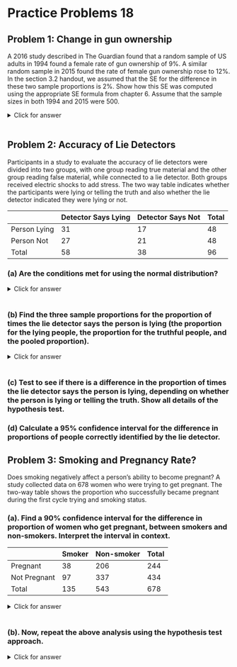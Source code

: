 # Practice Problems 18



## Problem 1:  Change in gun ownership 

A 2016 study described in The Guardian found that a random sample of US adults in 1994 found a female rate of gun ownership of 9%. A similar random sample in 2015 found the rate of female gun ownership rose to 12%. In the section 3.2 handout, we assumed that the SE for the difference in these two sample proportions is 2%. Show how this SE was computed using the appropriate SE formula from chapter 6. Assume that the sample sizes in both 1994 and 2015 were 500.


<details><summary><red>Click for answer</red></summary>

*Answer:*

We have a 1994 sample proportion of $\hat{p}_{1994} = 0.09$  and a 2015 sample proportion of $\hat{p}_{2015} = 0.12$ . The SE of the difference in two sample proportions for a confidence interval is given by:

$$SE = \sqrt{\frac{\hat{p}_{1994} (1 - \hat{p}_{1994} )}{n_{1994}} + \frac{\hat{p}_{2015} (1 - \hat{p}_{2015} )}{n_{2015}}} = 0.0194 \approx 0.02 $$
</details><br>


## Problem 2:  Accuracy of Lie Detectors

Participants in a study to evaluate the accuracy of lie detectors were divided into two groups, with one group reading true material and the other group reading false material, while connected to a lie detector.  Both groups received electric shocks to add stress.  The two way table indicates whether the participants were lying or telling the truth and also whether the lie detector indicated they were lying or not.  


|     &nbsp;          | Detector Says Lying | Detector Says Not | Total |
|---------------|--------------------|-------------------|-------|
| Person Lying  | 31                 | 17                | 48    |
| Person Not    | 27                 | 21                | 48    |
| Total         | 58                 | 38                | 96    |

### (a)  Are the conditions met for using the normal distribution?

<details><summary><red>Click for answer</red></summary>

*Answer:* Yes (all cell counts at least 10)
</details><br>

### (b) Find the three sample proportions for the proportion of times the lie detector says the person is lying (the proportion for the lying people, the proportion for the truthful people, and the pooled proportion).

<details><summary><red>Click for answer</red></summary>

*Answer:* We see that the proportion for the lying people is $\hat{p}_L = \frac{31}{48}= 0.6458$, the proportion for the not lying people is $\hat{p}_N = 0.5625$ , and the pooled proportion for all 96 people is $\hat{p} = \frac{58}{96}= 0.6042$.
</details><br>

### (c) Test to see if there is a difference in the proportion of times the lie detector says the person is lying, depending on whether the person is lying or telling the truth.  Show all details of the hypothesis test.
  
  
<!--  
<details><summary><red>Click for answer</red></summary>

*Answer:*

We are testing $H_0:p_L = p_N$   vs   $H_a:p_L \neq p_N$. The test statistic is

$$z = \frac{statistic-null}{SE} = \frac{(\hat{p}_L - \hat{p}_N) - 0}{\sqrt{\frac{\hat{p}(1-\hat{p})}{n_l} + \frac{\hat{p}(1-\hat{p})}{n_N}}} = \frac{0.6458 - 0.5625}{\sqrt{\frac{0.6042(1-0.6042)}{48}} + \frac{0.6042*(1-0.6042)}{48}} = 0.834 $$

This is a two-tail test, and the area to the right of 0.834 in a normal distribution is 0.202 (1-pnorm(0.834)), so the p-value is  2(0.202) = 0.404. The R command is: 2*(1-pnorm(0.834))



```r
pL_hat = 31/48
pN_hat = 27/48
pooled_p = 58/96
nL = 48
nN = 48
SE = sqrt(pooled_p*(1-pooled_p)*(1/nL + 1/nN))
z = (pL_hat - pN_hat) / SE
p_value = 2*(1-pnorm(z))
p_value
```

```
[1] 0.4038223
```


We fail to reject H0 and conclude that there is not enough evidence that a lie detector can tell whether a person is lying or telling the truth.

</details><br>

-->

### (d) Calculate a 95% confidence interval for the difference in proportions of people correctly identified by the lie detector.


<!--

<details><summary><red>Click for answer</red></summary>



```r
conf_level = 0.95
z_star = qnorm(1-(1-conf_level)/2)
margin_of_error = z_star * SE
CI_lower = (pL_hat - pN_hat) - margin_of_error
CI_upper = (pL_hat - pN_hat) + margin_of_error
CI = c(CI_lower, CI_upper)
CI
```

```
[1] -0.1123154  0.2789821
```

The 95% confidence interval for the difference in proportions is (-0.299, 0.207). Since, the confidence interval includes the null hypothesized value of 0, we do not reject the null hypothesis, and conclude that there is not enough evidence that a lie detector can tell whether a person is lying or telling the truth.

</details><br>

-->

## Problem 3:  Smoking and Pregnancy Rate?

Does smoking negatively affect a person’s ability to become pregnant?  A study collected data on 678 women who were trying to get pregnant.  The two-way table shows the proportion who successfully became pregnant during the first cycle trying and smoking status.  


### (a). Find a 90% confidence interval for the difference in proportion of women who get pregnant, between smokers and non-smokers.  Interpret the interval in context.  

|&nbsp;| Smoker | Non-smoker | Total |
| --- | --- | --- | --- |
| Pregnant | 38 | 206 | 244 |
| Not Pregnant | 97 | 337 | 434 |
| Total | 135 | 543 | 678 | 

<details><summary><red>Click for answer</red></summary>

The conditions are met for using the normal distribution (at least 10 values in each cell of the table).  We see that the proportion of smokers who got pregnant is 38/135 = 0.281 while the proportion of non-smokers who got pregnant is 206/543 = 0.379.  The confidence interval is given by:

$$statistic \pm z^* \cdot SE $$
$$(\hat{p}_S - \hat{p}_N) \pm z^* \cdot \sqrt{\frac{\hat{p}_S(1- \hat{p}_S)}{n_S} + \frac{\hat{p}_N(1- \hat{p}_N)}{n_N}} $$

$$(0.281 - 0.379) \pm 1.645\cdot \sqrt{\frac{0.281(1-0.281)}{135} + \frac{0.379(1-0.379)}{543}} $$
$$-0.098 \pm 0.072 = (-0.170, -0.026) $$
We are 90% sure that the proportion of smokers who get pregnant in the first cycle is between 0.170 and 0.026 less than the proportion of non-smokers who get pregnant on the first cycle.   Note that if we had subtracted the other way, the interval would have only positive values, but the interpretation would be the same.

</details><br>


### (b). Now, repeat the above analysis using the hypothesis test approach.

<details><summary><red>Click for answer</red></summary>

We are testing $H_0:p_S = p_{NS}$ vs $H_a:p_S \neq p_{NS}$. The test statistic is:


```r
pS_hat = 38/135
pNS_hat = 206/543
pooled_p2 = (38+206)/(135+543)
nS = 135
nNS = 543
SE2 = sqrt(pooled_p2*(1-pooled_p2)*(1/nS + 1/nNS))
z2 = (pS_hat - pNS_hat) / SE2
p_value2 = 2*(pnorm(z2))
p_value2
```

```
[1] 0.03394234
```

Based on the p-value, we reject $H_0$ and conclude that there is a difference in the proportion of women who get pregnant between smokers and non-smokers.

</details><br>


